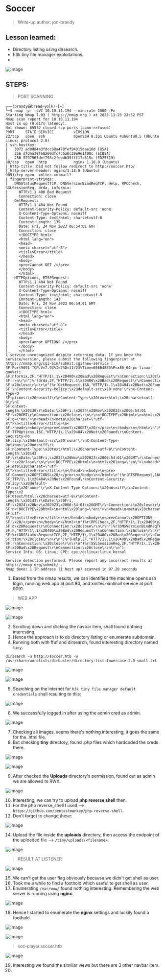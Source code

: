# Soccer
> Write-up author: jon-brandy
## Lesson learned:
- Directory listing using dirsearch.
- h3k tiny file manager exploitations.
- 

![image](https://github.com/jon-brandy/hackthebox/assets/70703371/4a519534-98c2-4bda-a815-6a4101ab3229)


## STEPS:
> PORT SCANNING

```
┌──(brandy㉿bread-yolk)-[~]
└─$ nmap -p- -sVC 10.10.11.194 --min-rate 1000 -Pn
Starting Nmap 7.93 ( https://nmap.org ) at 2023-11-23 22:52 PST
Nmap scan report for 10.10.11.194
Host is up (0.017s latency).
Not shown: 65532 closed tcp ports (conn-refused)
PORT     STATE SERVICE         VERSION
22/tcp   open  ssh             OpenSSH 8.2p1 Ubuntu 4ubuntu0.5 (Ubuntu Linux; protocol 2.0)
| ssh-hostkey: 
|   3072 ad0d84a3fdcc98a478fef94915dae16d (RSA)
|   256 dfd6a39f68269dfc7c6a0c29e961f00c (ECDSA)
|_  256 5797565def793c2fcbdb35fff17c615c (ED25519)
80/tcp   open  http            nginx 1.18.0 (Ubuntu)
|_http-title: Did not follow redirect to http://soccer.htb/
|_http-server-header: nginx/1.18.0 (Ubuntu)
9091/tcp open  xmltec-xmlmail?
| fingerprint-strings: 
|   DNSStatusRequestTCP, DNSVersionBindReqTCP, Help, RPCCheck, SSLSessionReq, drda, informix: 
|     HTTP/1.1 400 Bad Request
|     Connection: close
|   GetRequest: 
|     HTTP/1.1 404 Not Found
|     Content-Security-Policy: default-src 'none'
|     X-Content-Type-Options: nosniff
|     Content-Type: text/html; charset=utf-8
|     Content-Length: 139
|     Date: Fri, 24 Nov 2023 06:54:01 GMT
|     Connection: close
|     <!DOCTYPE html>
|     <html lang="en">
|     <head>
|     <meta charset="utf-8">
|     <title>Error</title>
|     </head>
|     <body>
|     <pre>Cannot GET /</pre>
|     </body>
|     </html>
|   HTTPOptions, RTSPRequest: 
|     HTTP/1.1 404 Not Found
|     Content-Security-Policy: default-src 'none'
|     X-Content-Type-Options: nosniff
|     Content-Type: text/html; charset=utf-8
|     Content-Length: 143
|     Date: Fri, 24 Nov 2023 06:54:01 GMT
|     Connection: close
|     <!DOCTYPE html>
|     <html lang="en">
|     <head>
|     <meta charset="utf-8">
|     <title>Error</title>
|     </head>
|     <body>
|     <pre>Cannot OPTIONS /</pre>
|     </body>
|_    </html>
1 service unrecognized despite returning data. If you know the service/version, please submit the following fingerprint at https://nmap.org/cgi-bin/submit.cgi?new-service :
SF-Port9091-TCP:V=7.93%I=7%D=11/23%Time=65604883%P=x86_64-pc-linux-gnu%r(i
SF:nformix,2F,"HTTP/1\.1\x20400\x20Bad\x20Request\r\nConnection:\x20close\
SF:r\n\r\n")%r(drda,2F,"HTTP/1\.1\x20400\x20Bad\x20Request\r\nConnection:\
SF:x20close\r\n\r\n")%r(GetRequest,168,"HTTP/1\.1\x20404\x20Not\x20Found\r
SF:\nContent-Security-Policy:\x20default-src\x20'none'\r\nX-Content-Type-O
SF:ptions:\x20nosniff\r\nContent-Type:\x20text/html;\x20charset=utf-8\r\nC
SF:ontent-Length:\x20139\r\nDate:\x20Fri,\x2024\x20Nov\x202023\x2006:54:01
SF:\x20GMT\r\nConnection:\x20close\r\n\r\n<!DOCTYPE\x20html>\n<html\x20lan
SF:g=\"en\">\n<head>\n<meta\x20charset=\"utf-8\">\n<title>Error</title>\n<
SF:/head>\n<body>\n<pre>Cannot\x20GET\x20/</pre>\n</body>\n</html>\n")%r(H
SF:TTPOptions,16C,"HTTP/1\.1\x20404\x20Not\x20Found\r\nContent-Security-Po
SF:licy:\x20default-src\x20'none'\r\nX-Content-Type-Options:\x20nosniff\r\
SF:nContent-Type:\x20text/html;\x20charset=utf-8\r\nContent-Length:\x20143
SF:\r\nDate:\x20Fri,\x2024\x20Nov\x202023\x2006:54:01\x20GMT\r\nConnection
SF::\x20close\r\n\r\n<!DOCTYPE\x20html>\n<html\x20lang=\"en\">\n<head>\n<m
SF:eta\x20charset=\"utf-8\">\n<title>Error</title>\n</head>\n<body>\n<pre>
SF:Cannot\x20OPTIONS\x20/</pre>\n</body>\n</html>\n")%r(RTSPRequest,16C,"H
SF:TTP/1\.1\x20404\x20Not\x20Found\r\nContent-Security-Policy:\x20default-
SF:src\x20'none'\r\nX-Content-Type-Options:\x20nosniff\r\nContent-Type:\x2
SF:0text/html;\x20charset=utf-8\r\nContent-Length:\x20143\r\nDate:\x20Fri,
SF:\x2024\x20Nov\x202023\x2006:54:01\x20GMT\r\nConnection:\x20close\r\n\r\
SF:n<!DOCTYPE\x20html>\n<html\x20lang=\"en\">\n<head>\n<meta\x20charset=\"
SF:utf-8\">\n<title>Error</title>\n</head>\n<body>\n<pre>Cannot\x20OPTIONS
SF:\x20/</pre>\n</body>\n</html>\n")%r(RPCCheck,2F,"HTTP/1\.1\x20400\x20Ba
SF:d\x20Request\r\nConnection:\x20close\r\n\r\n")%r(DNSVersionBindReqTCP,2
SF:F,"HTTP/1\.1\x20400\x20Bad\x20Request\r\nConnection:\x20close\r\n\r\n")
SF:%r(DNSStatusRequestTCP,2F,"HTTP/1\.1\x20400\x20Bad\x20Request\r\nConnec
SF:tion:\x20close\r\n\r\n")%r(Help,2F,"HTTP/1\.1\x20400\x20Bad\x20Request\
SF:r\nConnection:\x20close\r\n\r\n")%r(SSLSessionReq,2F,"HTTP/1\.1\x20400\
SF:x20Bad\x20Request\r\nConnection:\x20close\r\n\r\n");
Service Info: OS: Linux; CPE: cpe:/o:linux:linux_kernel

Service detection performed. Please report any incorrect results at https://nmap.org/submit/ .
Nmap done: 1 IP address (1 host up) scanned in 97.20 seconds
```

1. Based from the nmap results, we can identified the machine opens ssh login, running web app at port 80, and xmltec-xmlmail service at port 9091.

> WEB APP

![image](https://github.com/jon-brandy/hackthebox/assets/70703371/0d6b3679-ced0-479c-893a-839a9915e757)


![image](https://github.com/jon-brandy/hackthebox/assets/70703371/c5bb1d3f-f1f9-4a96-9037-f2351c8d1c15)


2. Scrolling down and clicking the navbar item, shall found nothing interesting.
3. Hence the approach is to do directory listing or enumerate subdomain.
4. Running both with ffuf and dirsearch, found interesting directory named `tiny`.

```
dirsearch -u http://soccer.htb -w /usr/share/wordlists/dirbuster/directory-list-lowercase-2.3-small.txt
```

![image](https://github.com/jon-brandy/hackthebox/assets/70703371/ffa5631e-e919-40e3-a74c-e16a694313bc)


![image](https://github.com/jon-brandy/hackthebox/assets/70703371/046768ed-3b68-403b-92cc-acf470db2ad6)


5. Searching on the internet for `h3k tiny file manager default credentials` shall resulting to this:

![image](https://github.com/jon-brandy/hackthebox/assets/70703371/29a563fd-fc3a-4699-82e6-b6531ca81021)


6. We successfully logged in after using the admin cred as admin.

![image](https://github.com/jon-brandy/hackthebox/assets/70703371/c058e8f7-94ef-4fdc-baf2-902b1e32e496)


7. Checking all images, seems there's nothing interesting, it goes the same for the .html file.
8. But checking **tiny** directory, found .php files which hardcoded the creds there.

![image](https://github.com/jon-brandy/hackthebox/assets/70703371/4620ca6a-419c-4569-a0f5-590f884e3429)


![image](https://github.com/jon-brandy/hackthebox/assets/70703371/7febed41-fd73-4cf4-baf5-c2c6aabefaff)


9. After checked the **Uploads** directory's permission, found out as admin we are allowed to RWX.

![image](https://github.com/jon-brandy/hackthebox/assets/70703371/f35d23ed-b9dd-4354-a860-b24c3487f2fc)


10. Interesting, we can try to upload **php reverse shell** then.
11. For the php reverse_shell I used --> `https://github.com/pentestmonkey/php-reverse-shell`.
12. Don't forget to change these:

![image](https://github.com/jon-brandy/hackthebox/assets/70703371/386d5119-4bf4-44ea-88ed-dfc33bc0c7a4)


14. Upload the file inside the **uploads** directory, then access the endpoint of the uploaded file --> `/tiny/uploads/<filename>`.

![image](https://github.com/jon-brandy/hackthebox/assets/70703371/8689f8a9-0f71-41f7-bff8-2fcb498c6a8e)


> RESULT AT LISTENER

![image](https://github.com/jon-brandy/hackthebox/assets/70703371/d8c621c7-7a1d-4fa7-8a78-e76a2779c122)


15. We can't get the user flag obviously because we didn't get shell as user.
16. Took me a while to find a foothold which useful to get shell as user.
17. Enumerating `/var/www/` found nothing interesting. Remembering the web server is running using **nginx**.

![image](https://github.com/jon-brandy/hackthebox/assets/70703371/ea589c54-3e6e-482c-840e-43e4f0e8fe98)


18. Hence I started to enumerate the **nginx** settings and luckily found a foothold.

![image](https://github.com/jon-brandy/hackthebox/assets/70703371/e665b9d7-5d59-4eb2-a435-3e2ff78454c0)


![image](https://github.com/jon-brandy/hackthebox/assets/70703371/885a0d27-ff52-404b-ab29-794a8cab262b)


> soc-player.soccer.htb

![image](https://github.com/jon-brandy/hackthebox/assets/70703371/64b84cfa-9a74-4dad-96de-5928b43d5520)


19. Interesting we found the similiar views but there are 3 other navbar item.
20. 

